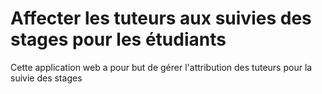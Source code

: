 # Affecter les tuteurs aux suivies des stages pour les étudiants
Cette application web a pour but de gérer l'attribution des tuteurs pour la suivie des stages
